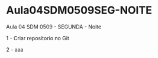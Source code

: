 # Aula04SDM0509SEG-NOITE

Aula 04 SDM 0509 - SEGUNDA - Noite 

1 - Criar repositorio no Git

2 - aaa
